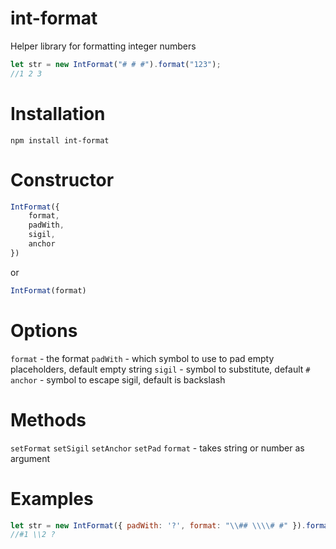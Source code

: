 # int-format

Helper library for formatting integer numbers

```js
let str = new IntFormat("# # #").format("123");
//1 2 3
```

# Installation

```
npm install int-format
```

# Constructor

```js
IntFormat({
	format,
	padWith,
	sigil,
	anchor
})
```
or
```js
IntFormat(format)
```

# Options
`format` - the format
`padWith` - which symbol to use to pad empty placeholders, default empty string
`sigil` - symbol to substitute, default `#`
`anchor` - symbol to escape sigil, default is backslash

# Methods
`setFormat`
`setSigil`
`setAnchor`
`setPad`
`format` - takes string or number as argument

# Examples
```js
let str = new IntFormat({ padWith: '?', format: "\\## \\\\# #" }).format(12);
//#1 \\2 ?
```


























